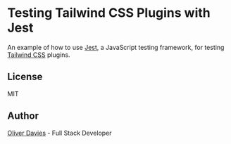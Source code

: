# Testing Tailwind CSS Plugins with Jest

An example of how to use [Jest][jest], a JavaScript testing framework, for testing [Tailwind CSS][tailwind] plugins.

## License

MIT

## Author

[Oliver Davies][website] - Full Stack Developer

[jest]: https://jestjs.io
[tailwind]: https://tailwindcss.com
[website]: https://www.oliverdavies.uk
